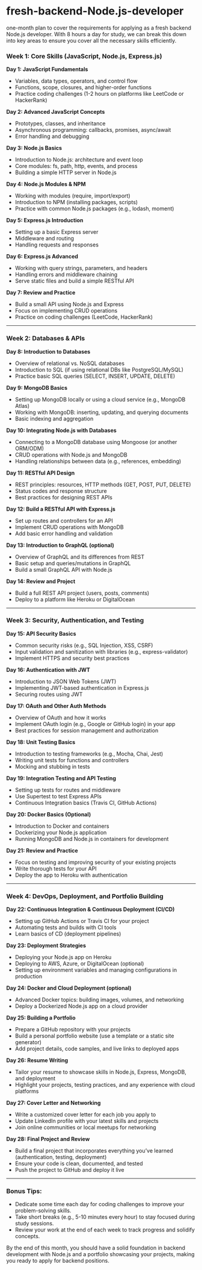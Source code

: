 # fresh-backend-Node.js-developer
one-month plan to cover the requirements for applying as a fresh backend Node.js developer. With 8 hours a day for study, we can break this down into key areas to ensure you cover all the necessary skills efficiently.

### **Week 1: Core Skills (JavaScript, Node.js, Express.js)**

**Day 1: JavaScript Fundamentals**
- Variables, data types, operators, and control flow
- Functions, scope, closures, and higher-order functions
- Practice coding challenges (1-2 hours on platforms like LeetCode or HackerRank)

**Day 2: Advanced JavaScript Concepts**
- Prototypes, classes, and inheritance
- Asynchronous programming: callbacks, promises, async/await
- Error handling and debugging

**Day 3: Node.js Basics**
- Introduction to Node.js: architecture and event loop
- Core modules: fs, path, http, events, and process
- Building a simple HTTP server in Node.js

**Day 4: Node.js Modules & NPM**
- Working with modules (require, import/export)
- Introduction to NPM (installing packages, scripts)
- Practice with common Node.js packages (e.g., lodash, moment)

**Day 5: Express.js Introduction**
- Setting up a basic Express server
- Middleware and routing
- Handling requests and responses

**Day 6: Express.js Advanced**
- Working with query strings, parameters, and headers
- Handling errors and middleware chaining
- Serve static files and build a simple RESTful API

**Day 7: Review and Practice**
- Build a small API using Node.js and Express
- Focus on implementing CRUD operations
- Practice on coding challenges (LeetCode, HackerRank)

---

### **Week 2: Databases & APIs**

**Day 8: Introduction to Databases**
- Overview of relational vs. NoSQL databases
- Introduction to SQL (if using relational DBs like PostgreSQL/MySQL)
- Practice basic SQL queries (SELECT, INSERT, UPDATE, DELETE)

**Day 9: MongoDB Basics**
- Setting up MongoDB locally or using a cloud service (e.g., MongoDB Atlas)
- Working with MongoDB: inserting, updating, and querying documents
- Basic indexing and aggregation

**Day 10: Integrating Node.js with Databases**
- Connecting to a MongoDB database using Mongoose (or another ORM/ODM)
- CRUD operations with Node.js and MongoDB
- Handling relationships between data (e.g., references, embedding)

**Day 11: RESTful API Design**
- REST principles: resources, HTTP methods (GET, POST, PUT, DELETE)
- Status codes and response structure
- Best practices for designing REST APIs

**Day 12: Build a RESTful API with Express.js**
- Set up routes and controllers for an API
- Implement CRUD operations with MongoDB
- Add basic error handling and validation

**Day 13: Introduction to GraphQL (optional)**
- Overview of GraphQL and its differences from REST
- Basic setup and queries/mutations in GraphQL
- Build a small GraphQL API with Node.js

**Day 14: Review and Project**
- Build a full REST API project (users, posts, comments)
- Deploy to a platform like Heroku or DigitalOcean

---

### **Week 3: Security, Authentication, and Testing**

**Day 15: API Security Basics**
- Common security risks (e.g., SQL Injection, XSS, CSRF)
- Input validation and sanitization with libraries (e.g., express-validator)
- Implement HTTPS and security best practices

**Day 16: Authentication with JWT**
- Introduction to JSON Web Tokens (JWT)
- Implementing JWT-based authentication in Express.js
- Securing routes using JWT

**Day 17: OAuth and Other Auth Methods**
- Overview of OAuth and how it works
- Implement OAuth login (e.g., Google or GitHub login) in your app
- Best practices for session management and authorization

**Day 18: Unit Testing Basics**
- Introduction to testing frameworks (e.g., Mocha, Chai, Jest)
- Writing unit tests for functions and controllers
- Mocking and stubbing in tests

**Day 19: Integration Testing and API Testing**
- Setting up tests for routes and middleware
- Use Supertest to test Express APIs
- Continuous Integration basics (Travis CI, GitHub Actions)

**Day 20: Docker Basics (Optional)**
- Introduction to Docker and containers
- Dockerizing your Node.js application
- Running MongoDB and Node.js in containers for development

**Day 21: Review and Practice**
- Focus on testing and improving security of your existing projects
- Write thorough tests for your API
- Deploy the app to Heroku with authentication

---

### **Week 4: DevOps, Deployment, and Portfolio Building**

**Day 22: Continuous Integration & Continuous Deployment (CI/CD)**
- Setting up GitHub Actions or Travis CI for your project
- Automating tests and builds with CI tools
- Learn basics of CD (deployment pipelines)

**Day 23: Deployment Strategies**
- Deploying your Node.js app on Heroku
- Deploying to AWS, Azure, or DigitalOcean (optional)
- Setting up environment variables and managing configurations in production

**Day 24: Docker and Cloud Deployment (optional)**
- Advanced Docker topics: building images, volumes, and networking
- Deploy a Dockerized Node.js app on a cloud provider

**Day 25: Building a Portfolio**
- Prepare a GitHub repository with your projects
- Build a personal portfolio website (use a template or a static site generator)
- Add project details, code samples, and live links to deployed apps

**Day 26: Resume Writing**
- Tailor your resume to showcase skills in Node.js, Express, MongoDB, and deployment
- Highlight your projects, testing practices, and any experience with cloud platforms

**Day 27: Cover Letter and Networking**
- Write a customized cover letter for each job you apply to
- Update LinkedIn profile with your latest skills and projects
- Join online communities or local meetups for networking

**Day 28: Final Project and Review**
- Build a final project that incorporates everything you’ve learned (authentication, testing, deployment)
- Ensure your code is clean, documented, and tested
- Push the project to GitHub and deploy it live

---

### **Bonus Tips:**
- Dedicate some time each day for coding challenges to improve your problem-solving skills.
- Take short breaks (e.g., 5-10 minutes every hour) to stay focused during study sessions.
- Review your work at the end of each week to track progress and solidify concepts.

By the end of this month, you should have a solid foundation in backend development with Node.js and a portfolio showcasing your projects, making you ready to apply for backend positions.
